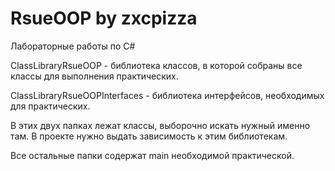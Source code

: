 # RsueOOP by zxcpizza
Лабораторные работы по C#

ClassLibraryRsueOOP - библиотека классов, в которой собраны все классы для выполнения практических. 

ClassLibraryRsueOOPInterfaces - библиотека интерфейсов, необходимых для практических. 

В этих двух папках лежат классы, выборочно искать нужный именно там. В проекте нужно выдать зависимость к этим библиотекам.

Все остальные папки содержат main необходимой практической. 
